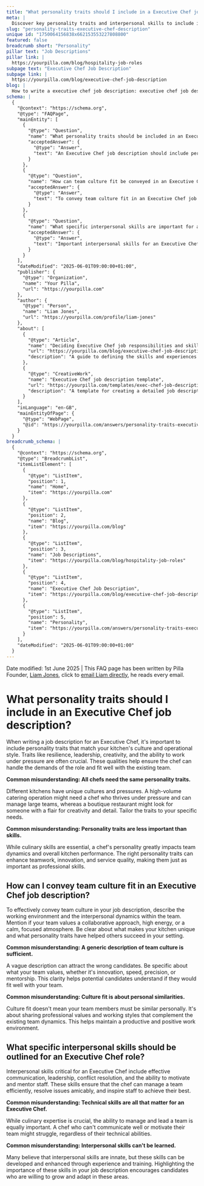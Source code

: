 ```yaml
---
title: "What personality traits should I include in a Executive Chef job description?"
meta: |
  Discover key personality traits and interpersonal skills to include in an Executive Chef job description to ensure a good fit with your kitchen's culture.
slug: "personality-traits-executive-chef-description"
unique id: "1750064156838x662153553227808800"
featured: false
breadcrumb short: "Personality"
pillar text: "Job Descriptions"
pillar link: |
  https://yourpilla.com/blog/hospitality-job-roles
subpage text: "Executive Chef Job Description"
subpage link: |
  https://yourpilla.com/blog/executive-chef-job-description
blog: |
  How to write a executive chef job description: executive chef job description template included.
schema: |
  {
    "@context": "https://schema.org",
    "@type": "FAQPage",
    "mainEntity": [
      {
        "@type": "Question",
        "name": "What personality traits should be included in an Executive Chef job description?",
        "acceptedAnswer": {
          "@type": "Answer",
          "text": "An Executive Chef job description should include personality traits that match the specific culture and operational style of your kitchen. Essential traits often include resilience, leadership, creativity, and the ability to work under pressure. These traits ensure that the chef can effectively handle the demands of the role and integrate well with the team."
        }
      },
      {
        "@type": "Question",
        "name": "How can team culture fit be conveyed in an Executive Chef job description?",
        "acceptedAnswer": {
          "@type": "Answer",
          "text": "To convey team culture fit in an Executive Chef job description, describe the specific working environment and interpersonal dynamics within your team. Specify whether your kitchen values collaboration, high energy, or a calm, focused atmosphere. Highlighting these details helps potential candidates understand the unique aspects of your kitchen and assess their fit."
        }
      },
      {
        "@type": "Question",
        "name": "What specific interpersonal skills are important for an Executive Chef role?",
        "acceptedAnswer": {
          "@type": "Answer",
          "text": "Important interpersonal skills for an Executive Chef include effective communication, leadership, conflict resolution, and the ability to motivate and mentor staff. These skills are crucial for managing a team efficiently, resolving issues amicably, and inspiring staff to perform at their best."
        }
      }
    ],
    "dateModified": "2025-06-01T09:00:00+01:00",
    "publisher": {
      "@type": "Organization",
      "name": "Your Pilla",
      "url": "https://yourpilla.com"
    },
    "author": {
      "@type": "Person",
      "name": "Liam Jones",
      "url": "https://yourpilla.com/profile/liam-jones"
    },
    "about": [
      {
        "@type": "Article",
        "name": "Deciding Executive Chef job responsibilities and skills",
        "url": "https://yourpilla.com/blog/executive-chef-job-description",
        "description": "A guide to defining the skills and experiences necessary for an Executive Chef."
      },
      {
        "@type": "CreativeWork",
        "name": "Executive Chef job description template",
        "url": "https://yourpilla.com/templates/exec-chef-job-description",
        "description": "A template for creating a detailed job description for an Executive Chef position."
      }
    ],
    "inLanguage": "en-GB",
    "mainEntityOfPage": {
      "@type": "WebPage",
      "@id": "https://yourpilla.com/answers/personality-traits-executive-chef-description"
    }
  }
breadcrumb_schema: |
  {
    "@context": "https://schema.org",
    "@type": "BreadcrumbList",
    "itemListElement": [
      {
        "@type": "ListItem",
        "position": 1,
        "name": "Home",
        "item": "https://yourpilla.com"
      },
      {
        "@type": "ListItem",
        "position": 2,
        "name": "Blog",
        "item": "https://yourpilla.com/blog"
      },
      {
        "@type": "ListItem",
        "position": 3,
        "name": "Job Descriptions",
        "item": "https://yourpilla.com/blog/hospitality-job-roles"
      },
      {
        "@type": "ListItem",
        "position": 4,
        "name": "Executive Chef Job Description",
        "item": "https://yourpilla.com/blog/executive-chef-job-description"
      },
      {
        "@type": "ListItem",
        "position": 5,
        "name": "Personality",
        "item": "https://yourpilla.com/answers/personality-traits-executive-chef-description"
      }
    ],
    "dateModified": "2025-06-01T09:00:00+01:00"
  }
---
```


Date modified: 1st June 2025 | This FAQ page has been written by Pilla Founder, [Liam Jones](https://yourpilla.com/profile/liam-jones), click to [email Liam directly](https://mailto:liam@yourpilla.com), he reads every email.

# What personality traits should I include in an Executive Chef job description?

When writing a job description for an Executive Chef, it's important to include personality traits that match your kitchen's culture and operational style. Traits like resilience, leadership, creativity, and the ability to work under pressure are often crucial. These qualities help ensure the chef can handle the demands of the role and fit well with the existing team.

**Common misunderstanding: All chefs need the same personality traits.**

Different kitchens have unique cultures and pressures. A high-volume catering operation might need a chef who thrives under pressure and can manage large teams, whereas a boutique restaurant might look for someone with a flair for creativity and detail. Tailor the traits to your specific needs.

**Common misunderstanding: Personality traits are less important than skills.**

While culinary skills are essential, a chef's personality greatly impacts team dynamics and overall kitchen performance. The right personality traits can enhance teamwork, innovation, and service quality, making them just as important as professional skills.

## How can I convey team culture fit in an Executive Chef job description?

To effectively convey team culture in your job description, describe the working environment and the interpersonal dynamics within the team. Mention if your team values a collaborative approach, high energy, or a calm, focused atmosphere. Be clear about what makes your kitchen unique and what personality traits have helped others succeed in your setting.

**Common misunderstanding: A generic description of team culture is sufficient.**

A vague description can attract the wrong candidates. Be specific about what your team values, whether it's innovation, speed, precision, or mentorship. This clarity helps potential candidates understand if they would fit well with your team.

**Common misunderstanding: Culture fit is about personal similarities.**

Culture fit doesn't mean your team members must be similar personally. It's about sharing professional values and working styles that complement the existing team dynamics. This helps maintain a productive and positive work environment.

## What specific interpersonal skills should be outlined for an Executive Chef role?

Interpersonal skills critical for an Executive Chef include effective communication, leadership, conflict resolution, and the ability to motivate and mentor staff. These skills ensure that the chef can manage a team efficiently, resolve issues amicably, and inspire staff to achieve their best.

**Common misunderstanding: Technical skills are all that matter for an Executive Chef.**

While culinary expertise is crucial, the ability to manage and lead a team is equally important. A chef who can't communicate well or motivate their team might struggle, regardless of their technical abilities.

**Common misunderstanding: Interpersonal skills can't be learned.**

Many believe that interpersonal skills are innate, but these skills can be developed and enhanced through experience and training. Highlighting the importance of these skills in your job description encourages candidates who are willing to grow and adapt in these areas.